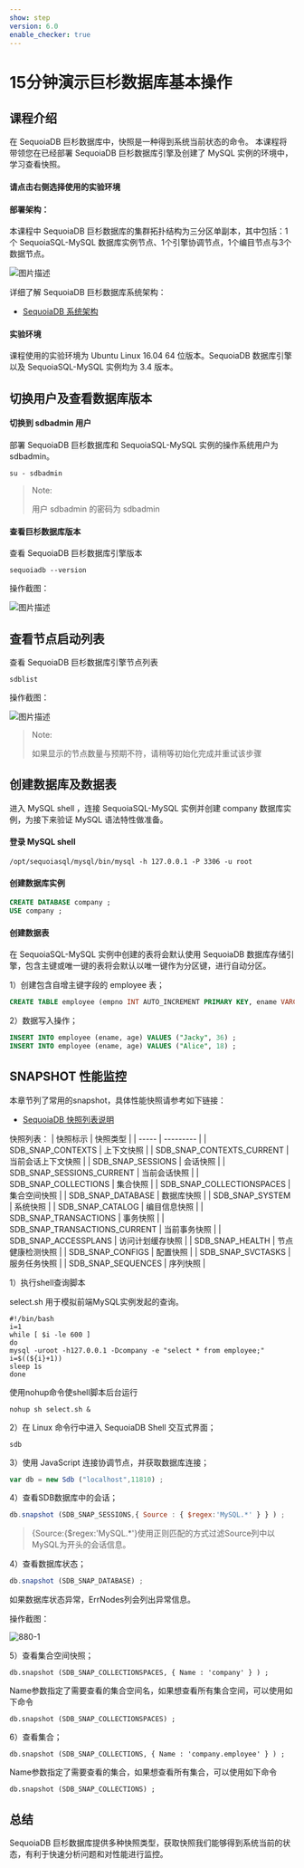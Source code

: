 ```yaml
---
show: step
version: 6.0
enable_checker: true
---
```


# 15分钟演示巨杉数据库基本操作

## 课程介绍

在 SequoiaDB 巨杉数据库中，快照是一种得到系统当前状态的命令。
本课程将带领您在已经部署 SequoiaDB 巨杉数据库引擎及创建了 MySQL 实例的环境中，学习查看快照。

#### 请点击右侧选择使用的实验环境

#### 部署架构：
本课程中 SequoiaDB 巨杉数据库的集群拓扑结构为三分区单副本，其中包括：1个 SequoiaSQL-MySQL 数据库实例节点、1个引擎协调节点，1个编目节点与3个数据节点。

![图片描述](https://doc.shiyanlou.com/courses/1469/1207281/8d88e6faed223a26fcdc66fa2ef8d3c5)

详细了解 SequoiaDB 巨杉数据库系统架构：
* [SequoiaDB 系统架构](http://doc.sequoiadb.com/cn/sequoiadb-cat_id-1519649201-edition_id-0)

#### 实验环境
课程使用的实验环境为 Ubuntu Linux 16.04 64 位版本。SequoiaDB 数据库引擎以及 SequoiaSQL-MySQL 实例均为 3.4 版本。


## 切换用户及查看数据库版本

#### 切换到 sdbadmin 用户

部署 SequoiaDB 巨杉数据库和 SequoiaSQL-MySQL 实例的操作系统用户为 sdbadmin。
```
su - sdbadmin
```
>Note:
>
>用户 sdbadmin 的密码为 sdbadmin

#### 查看巨杉数据库版本

查看 SequoiaDB 巨杉数据库引擎版本

```
sequoiadb --version
```
操作截图：

![图片描述](https://doc.shiyanlou.com/courses/1469/1207281/b4082b0d6d6bdf89d229aa713a53759d)

## 查看节点启动列表

查看 SequoiaDB 巨杉数据库引擎节点列表

```
sdblist 
```

操作截图：

![图片描述](https://doc.shiyanlou.com/courses/1469/1207281/02fcaa58ac27e91688ead137fa748d6e)

>Note:
>
>如果显示的节点数量与预期不符，请稍等初始化完成并重试该步骤


## 创建数据库及数据表

进入 MySQL shell ，连接 SequoiaSQL-MySQL 实例并创建 company 数据库实例，为接下来验证 MySQL 语法特性做准备。

#### 登录 MySQL shell 

```
/opt/sequoiasql/mysql/bin/mysql -h 127.0.0.1 -P 3306 -u root
```

#### 创建数据库实例

```sql
CREATE DATABASE company ;
USE company ;
```

#### 创建数据表
在 SequoiaSQL-MySQL 实例中创建的表将会默认使用 SequoiaDB 数据库存储引擎，包含主键或唯一键的表将会默认以唯一键作为分区键，进行自动分区。


1）创建包含自增主键字段的 employee 表；

```sql
CREATE TABLE employee (empno INT AUTO_INCREMENT PRIMARY KEY, ename VARCHAR(128), age INT) ;
```

2）数据写入操作；

```sql
INSERT INTO employee (ename, age) VALUES ("Jacky", 36) ;
INSERT INTO employee (ename, age) VALUES ("Alice", 18) ;
```

## SNAPSHOT 性能监控

本章节列了常用的snapshot，具体性能快照请参考如下链接：
* [SequoiaDB 快照列表说明](http://doc.sequoiadb.com/cn/sequoiadb-cat_id-1479173710-edition_id-0)

快照列表：
| 快照标示 | 快照类型   |
| ----- | --------- | 
| SDB_SNAP_CONTEXTS             | 上下文快照          | 
| SDB_SNAP_CONTEXTS_CURRENT     | 当前会话上下文快照  | 
| SDB_SNAP_SESSIONS             | 会话快照            | 
| SDB_SNAP_SESSIONS_CURRENT     | 当前会话快照        | 
| SDB_SNAP_COLLECTIONS          | 集合快照            | 
| SDB_SNAP_COLLECTIONSPACES     | 集合空间快照        | 
| SDB_SNAP_DATABASE             | 数据库快照          | 
| SDB_SNAP_SYSTEM               | 系统快照            | 
| SDB_SNAP_CATALOG              | 编目信息快照        | 
| SDB_SNAP_TRANSACTIONS         | 事务快照            | 
| SDB_SNAP_TRANSACTIONS_CURRENT | 当前事务快照        | 
| SDB_SNAP_ACCESSPLANS          | 访问计划缓存快照    | 
| SDB_SNAP_HEALTH               | 节点健康检测快照    | 
| SDB_SNAP_CONFIGS              | 配置快照            | 
| SDB_SNAP_SVCTASKS             | 服务任务快照        | 
| SDB_SNAP_SEQUENCES            | 序列快照            | 
















1）执行shell查询脚本

select.sh 用于模拟前端MySQL实例发起的查询。

```
#!/bin/bash
i=1
while [ $i -le 600 ]
do
mysql -uroot -h127.0.0.1 -Dcompany -e "select * from employee;"
i=$((${i}+1))
sleep 1s
done
```

使用nohup命令使shell脚本后台运行

```
nohup sh select.sh &
```

2）在 Linux 命令行中进入 SequoiaDB Shell 交互式界面；

```
sdb
```

3）使用 JavaScript 连接协调节点，并获取数据库连接；

```javascript
var db = new Sdb ("localhost",11810) ;
```


4）查看SDB数据库中的会话；

```javascript
db.snapshot (SDB_SNAP_SESSIONS,{ Source : { $regex:'MySQL.*' } } ) ;
```

>{Source:{$regex:'MySQL.*'}使用正则匹配的方式过滤Source列中以MySQL为开头的会话信息。  


4）查看数据库状态；

```javascript
db.snapshot (SDB_SNAP_DATABASE) ;
```

如果数据库状态异常，ErrNodes列会列出异常信息。

操作截图：

 ![880-1](https://doc.shiyanlou.com/courses/1544/1207281/5c38a23657aa02b6fd6f92b8ddc4c590)

5）查看集合空间快照；

```
db.snapshot (SDB_SNAP_COLLECTIONSPACES, { Name : 'company' } ) ;
```

Name参数指定了需要查看的集合空间名，如果想查看所有集合空间，可以使用如下命令

```
db.snapshot (SDB_SNAP_COLLECTIONSPACES) ;
```

6）查看集合；

```
db.snapshot (SDB_SNAP_COLLECTIONS, { Name : 'company.employee' } ) ;
```

Name参数指定了需要查看的集合，如果想查看所有集合，可以使用如下命令

```
db.snapshot (SDB_SNAP_COLLECTIONS) ;
```


## 总结

SequoiaDB 巨杉数据库提供多种快照类型，获取快照我们能够得到系统当前的状态，有利于快速分析问题和对性能进行监控。




